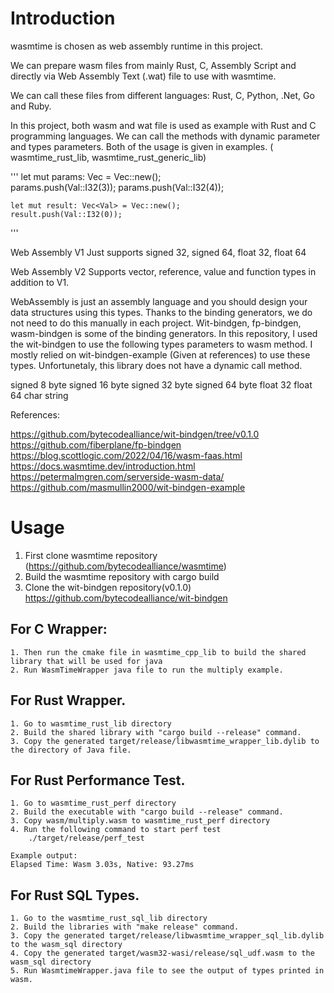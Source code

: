 
# Introduction

wasmtime is chosen as web assembly runtime in this project.

We can prepare wasm files from mainly Rust, C, Assembly Script and directly via Web Assembly Text (.wat) file to use with wasmtime.

We can call these files from different languages: Rust, C, Python, .Net, Go and Ruby.

In this project, both wasm and wat file is used as example with Rust and C programming languages.
We can call the methods with dynamic parameter and types parameters. Both of the usage is given in examples. ( wasmtime_rust_lib, wasmtime_rust_generic_lib)

'''
    let mut params: Vec<Val> = Vec::new();    
    params.push(Val::I32(3));
    params.push(Val::I32(4));   
    
    let mut result: Vec<Val> = Vec::new();    
    result.push(Val::I32(0));
'''    


Web Assembly V1
    Just supports signed 32, signed 64, float 32, float 64

Web Assembly V2
    Supports vector, reference, value and function types in addition to V1.

WebAssembly is just an assembly language and you should design your data structures using this types.
Thanks to the binding generators, we do not need to do this manually in each project.
Wit-bindgen, fp-bindgen, wasm-bindgen is some of the binding generators. In this repository, I used the wit-bindgen to use the following types parameters to wasm method.
I mostly relied on wit-bindgen-example (Given at references) to use these types. 
Unfortunetaly, this library does not have a dynamic call method.

signed 8 byte
signed 16 byte
signed 32 byte
signed 64 byte
float 32
float 64
char
string

References:

https://github.com/bytecodealliance/wit-bindgen/tree/v0.1.0
https://github.com/fiberplane/fp-bindgen
https://blog.scottlogic.com/2022/04/16/wasm-faas.html
https://docs.wasmtime.dev/introduction.html
https://petermalmgren.com/serverside-wasm-data/
https://github.com/masmullin2000/wit-bindgen-example


# Usage

1. First clone wasmtime repository (https://github.com/bytecodealliance/wasmtime)
2. Build the wasmtime repository with cargo build
3. Clone the wit-bindgen repository(v0.1.0) https://github.com/bytecodealliance/wit-bindgen

## For C Wrapper:
    1. Then run the cmake file in wasmtime_cpp_lib to build the shared library that will be used for java 
    2. Run WasmTimeWrapper java file to run the multiply example.

## For Rust Wrapper.
    1. Go to wasmtime_rust_lib directory
    2. Build the shared library with "cargo build --release" command.
    3. Copy the generated target/release/libwasmtime_wrapper_lib.dylib to the directory of Java file.

## For Rust Performance Test.
    1. Go to wasmtime_rust_perf directory
    2. Build the executable with "cargo build --release" command.
    3. Copy wasm/multiply.wasm to wasmtime_rust_perf directory
    4. Run the following command to start perf test
        ./target/release/perf_test

    Example output:
    Elapsed Time: Wasm 3.03s, Native: 93.27ms

## For Rust SQL Types.
    1. Go to the wasmtime_rust_sql_lib directory
    2. Build the libraries with "make release" command.
    3. Copy the generated target/release/libwasmtime_wrapper_sql_lib.dylib to the wasm_sql directory
    4. Copy the generated target/wasm32-wasi/release/sql_udf.wasm to the wasm_sql directory
    5. Run WasmtimeWrapper.java file to see the output of types printed in wasm.





